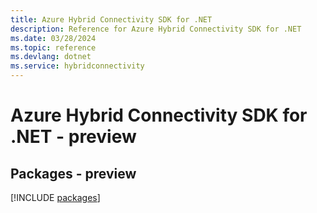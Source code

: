 ```yaml
---
title: Azure Hybrid Connectivity SDK for .NET
description: Reference for Azure Hybrid Connectivity SDK for .NET
ms.date: 03/28/2024
ms.topic: reference
ms.devlang: dotnet
ms.service: hybridconnectivity
---
```

# Azure Hybrid Connectivity SDK for .NET - preview
## Packages - preview
[!INCLUDE [packages](hybrid-connectivity-index.md)]